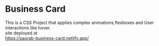 # Business Card
This is a CSS Project that applies complex animations,flexboxes and User interactions like hover.\
site deployed at\
https://saurab-business-card.netlify.app/
